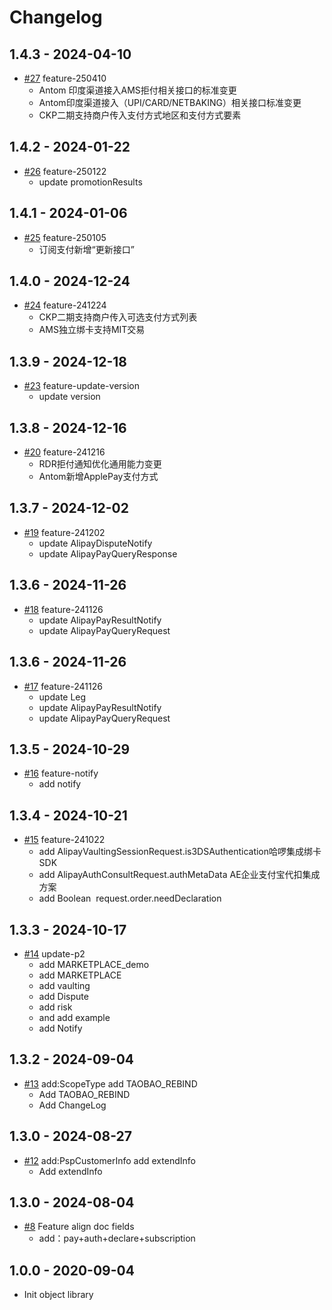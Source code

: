 # Changelog


## 1.4.3 - 2024-04-10
* [#27](https://github.com/alipay/global-open-sdk-python/pull/26)  feature-250410
  - Antom 印度渠道接入AMS拒付相关接口的标准变更 
  - Antom印度渠道接入（UPI/CARD/NETBAKING）相关接口标准变更 
  - CKP二期支持商户传入支付方式地区和支付方式要素

## 1.4.2 - 2024-01-22
* [#26](https://github.com/alipay/global-open-sdk-python/pull/26)  feature-250122
  - update promotionResults

## 1.4.1 - 2024-01-06
* [#25](https://github.com/alipay/global-open-sdk-python/pull/25)  feature-250105
  - 订阅支付新增“更新接口”

## 1.4.0 - 2024-12-24
* [#24](https://github.com/alipay/global-open-sdk-python/pull/24)  feature-241224
  - CKP二期支持商户传入可选支付方式列表
  - AMS独立绑卡支持MIT交易

## 1.3.9 - 2024-12-18
* [#23](https://github.com/alipay/global-open-sdk-python/pull/23)  feature-update-version
  - update version

## 1.3.8 - 2024-12-16
* [#20](https://github.com/alipay/global-open-sdk-python/pull/20)  feature-241216
  - RDR拒付通知优化通用能力变更
  - Antom新增ApplePay支付方式

## 1.3.7 - 2024-12-02
* [#19](https://github.com/alipay/global-open-sdk-python/pull/19)  feature-241202
  - update AlipayDisputeNotify
  - update AlipayPayQueryResponse

## 1.3.6 - 2024-11-26
* [#18](https://github.com/alipay/global-open-sdk-python/pull/18)  feature-241126
  - update AlipayPayResultNotify
  - update AlipayPayQueryRequest

## 1.3.6 - 2024-11-26
* [#17](https://github.com/alipay/global-open-sdk-python/pull/17)  feature-241126
  - update Leg
  - update AlipayPayResultNotify
  - update AlipayPayQueryRequest

## 1.3.5 - 2024-10-29
* [#16](https://github.com/alipay/global-open-sdk-python/pull/16)  feature-notify
  - add notify

## 1.3.4 - 2024-10-21
* [#15](https://github.com/alipay/global-open-sdk-python/pull/15)  feature-241022
  - add AlipayVaultingSessionRequest.is3DSAuthentication哈啰集成绑卡SDK
  - add AlipayAuthConsultRequest.authMetaData AE企业支付宝代扣集成方案
  - add Boolean  request.order.needDeclaration
  

## 1.3.3 - 2024-10-17
* [#14](https://github.com/alipay/global-open-sdk-python/pull/14)  update-p2
   * add MARKETPLACE_demo
   * add MARKETPLACE
   * add vaulting
   * add Dispute
   * add risk
   * and add example
   * add Notify

## 1.3.2 - 2024-09-04
* [#13](https://github.com/alipay/global-open-sdk-python/pull/13)  add:ScopeType add TAOBAO_REBIND
   * Add TAOBAO_REBIND
   * Add ChangeLog

## 1.3.0 - 2024-08-27
* [#12](https://github.com/alipay/global-open-sdk-python/pull/12)  add:PspCustomerInfo add extendInfo
   * Add extendInfo

## 1.3.0 - 2024-08-04
* [#8](https://github.com/alipay/global-open-sdk-python/pull/8) Feature align doc fields
   * add：pay+auth+declare+subscription

## 1.0.0 - 2020-09-04
*  Init object library

